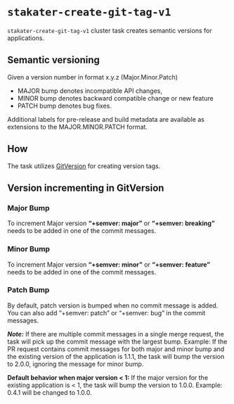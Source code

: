 # `stakater-create-git-tag-v1`

`stakater-create-git-tag-v1` cluster task creates semantic versions for applications.

## Semantic versioning

Given a version number in format x.y.z (Major.Minor.Patch)

* MAJOR bump denotes incompatible API changes,
* MINOR bump denotes backward compatible change or new feature
* PATCH bump denotes bug fixes.

Additional labels for pre-release and build metadata are available as extensions to the MAJOR.MINOR.PATCH format.

## How

The task utilizes [GitVersion](https://gitversion.net/) for creating version tags.

## Version incrementing in GitVersion

### Major Bump

To increment Major version **“+semver: major”**  or **“+semver: breaking”** needs to be added in one of the commit messages.

### Minor Bump

To increment Major version **“+semver: minor”**  or **“+semver: feature”** needs to be added in one of the commit messages.

### Patch Bump

By default, patch version is bumped when no commit message is added.
You can also add “+semver: patch”  or “+semver: bug” in the commit messages.

***Note:*** If there are multiple commit messages in a single merge request, the task will pick up the commit message with the largest bump.
Example: If the PR request contains commit messages for both major and minor bump and the existing version of the application is 1.1.1, the task will bump the version to 2.0.0, ignoring the message for minor bump.

**Default behavior when major version < 1:**
If the major version for the existing application is < 1, the task will bump the version to 1.0.0.
Example: 0.4.1 will be changed to 1.0.0.
